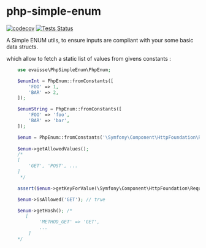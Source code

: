 # php-simple-enum

[![codecov](https://codecov.io/gh/evaisse/php-simple-enum/branch/master/graph/badge.svg)](https://codecov.io/gh/evaisse/php-simple-enum)
[![Tests Status](https://travis-ci.org/evaisse/php-simple-enum.svg?branch=master)](https://travis-ci.org/evaisse/php-simple-enum)

A Simple ENUM utils, to ensure inputs are compliant with your some basic data structs.

which allow to fetch a static list of values from givens constants : 

```php
    use evaisse\PhpSimpleEnum\PhpEnum;

    $enumInt = PhpEnum::fromConstants([
        'FOO' => 1,
        'BAR' => 2,
    ]);

    $enumString = PhpEnum::fromConstants([
        'FOO' => 'foo',
        'BAR' => 'bar',
    ]);

    $enum = PhpEnum::fromConstants('\Symfony\Component\HttpFoundation\Request::METHOD_*');
    
    $enum->getAllowedValues(); 
    /*
    [
        'GET', 'POST', ...
    ]
     */        

    assert($enum->getKeyForValue(\Symfony\Component\HttpFoundation\Request::METHOD_GET) === 'METHOD_GET');

    $enum->isAllowed('GET'); // true

    $enum->getHash(); /*
       [
            'METHOD_GET' => 'GET', 
            ...
        ]
    */
```
 
